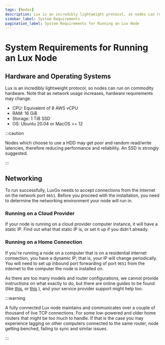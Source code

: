 ```yaml
---
tags: [Nodes]
description: Lux is an incredibly lightweight protocol, so nodes can run on commodity hardware. Note that as network usage increases, hardware requirements may change.
sidebar_label: System Requirements
pagination_label: System Requirements for Running an Lux Node
---
```


# System Requirements for Running an Lux Node

## Hardware and Operating Systems

Lux is an incredibly lightweight protocol, so nodes can run on commodity
hardware. Note that as network usage increases, hardware requirements may
change.

- CPU: Equivalent of 8 AWS vCPU
- RAM: 16 GiB
- Storage: 1 TiB SSD
- OS: Ubuntu 20.04 or MacOS &gt;= 12

:::caution

Nodes which choose to use a HDD may get poor and random 
read/write latencies, therefore reducing performance and reliability. An SSD is strongly suggested.

:::

## Networking

To run successfully, LuxGo needs to accept connections from the Internet
on the network port `9651`. Before you proceed with the installation, you need
to determine the networking environment your node will run in.

### Running on a Cloud Provider

If your node is running on a cloud provider computer instance, it will have a
static IP. Find out what that static IP is, or set it up if you didn't already.

### Running on a Home Connection

If you're running a node on a computer that is on a residential internet
connection, you have a dynamic IP; that is, your IP will change periodically.
You will need to set up inbound port forwarding of port `9651` from the internet
to the computer the node is installed on.

As there are too many models and router configurations, we cannot provide
instructions on what exactly to do, but there are online guides to be found
(like
[this](https://www.noip.com/support/knowledgebase/general-port-forwarding-guide/),
or [this](https://www.howtogeek.com/66214/how-to-forward-ports-on-your-router/)
), and your service provider support might help too.

:::warning

A fully connected Lux node maintains and communicates
over a couple of thousand of live TCP connections. For some low-powered and
older home routers that might be too much to handle. If that is the case you may
experience lagging on other computers connected to the same router, node getting
benched, failing to sync and similar issues.

:::
